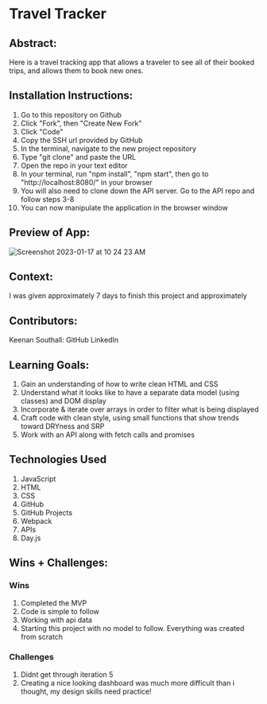 # Travel Tracker

## Abstract:
Here is a travel tracking app that allows a traveler to see all of their booked trips, and allows them to book new ones.

## Installation Instructions:
1. Go to this repository on Github
2. Click "Fork", then "Create New Fork"
3. Click "Code"
4. Copy the SSH url provided by GitHub
5. In the terminal, navigate to the new project repository
6. Type "git clone" and paste the URL
7. Open the repo in your text editor
8. In your terminal, run "npm install", "npm start", then go to "http://localhost:8080/" in your browser
9. You will also need to clone down the API server. Go to the API repo and follow steps 3-8
10. You can now manipulate the application in the browser window

## Preview of App:
![Screenshot 2023-01-17 at 10 24 23 AM](https://user-images.githubusercontent.com/86252684/212968911-1902ee57-bf6e-4286-b2a0-97d2a11e95d1.png)

## Context:
I was given approximately 7 days to finish this project and approximately 

## Contributors:
Keenan Southall:
GitHub
LinkedIn

## Learning Goals:
1. Gain an understanding of how to write clean HTML and CSS
1. Understand what it looks like to have a separate data model (using classes) and DOM display
1. Incorporate & iterate over arrays in order to filter what is being displayed
1. Craft code with clean style, using small functions that show trends toward DRYness and SRP
1. Work with an API along with fetch calls and promises

## Technologies Used
1. JavaScript
1. HTML
1. CSS
1. GitHub
1. GitHub Projects
1. Webpack
1. APIs
1. Day.js

## Wins + Challenges:

### Wins
1. Completed the MVP
1. Code is simple to follow
1. Working with api data
1. Starting this project with no model to follow. Everything was created from scratch

### Challenges
1. Didnt get through iteration 5
1. Creating a nice looking dashboard was much more difficult than i thought, my design skills need practice!